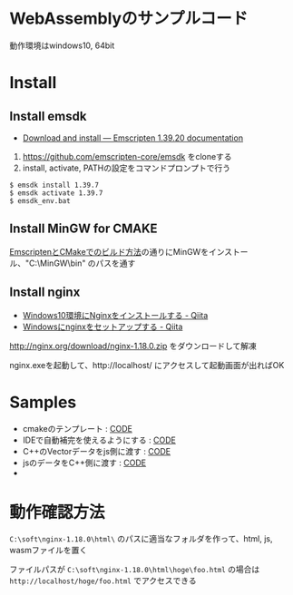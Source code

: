 # WebAssemblyのサンプルコード

動作環境はwindows10, 64bit

# Install

## Install emsdk

- [Download and install — Emscripten 1.39.20 documentation](https://emscripten.org/docs/getting_started/downloads.html)

1. https://github.com/emscripten-core/emsdk をcloneする
2. install, activate, PATHの設定をコマンドプロンプトで行う

```
$ emsdk install 1.39.7
$ emsdk activate 1.39.7
$ emsdk_env.bat
```

## Install MinGW for CMAKE

[EmscriptenとCMakeでのビルド方法](https://gist.github.com/faithandbrave/9b3d439d135e63abdbe7)の通りにMinGWをインストール、"C:\MinGW\bin" のパスを通す

## Install nginx

- [Windows10環境にNginxをインストールする - Qiita](https://qiita.com/ita3qiita/items/35f0b0d1b61c801b738d)
- [Windowsにnginxをセットアップする - Qiita](https://qiita.com/tatuno/items/44ec8130d7544d1534f7)

http://nginx.org/download/nginx-1.18.0.zip をダウンロードして解凍

nginx.exeを起動して、http://localhost/ にアクセスして起動画面が出ればOK



# Samples

- cmakeのテンプレート : [CODE](./samples/cmake_template)
- IDEで自動補完を使えるようにする : [CODE](./samples/cmake_with_Qt)
- C++のVectorデータをjs側に渡す : [CODE](./samples/vector_to_js)
- jsのデータをC++側に渡す : [CODE](./samples/vector_from_js)
- 



# 動作確認方法

`C:\soft\nginx-1.18.0\html\` のパスに適当なフォルダを作って、html, js, wasmファイルを置く

ファイルパスが `C:\soft\nginx-1.18.0\html\hoge\foo.html` の場合は `http://localhost/hoge/foo.html` でアクセスできる













